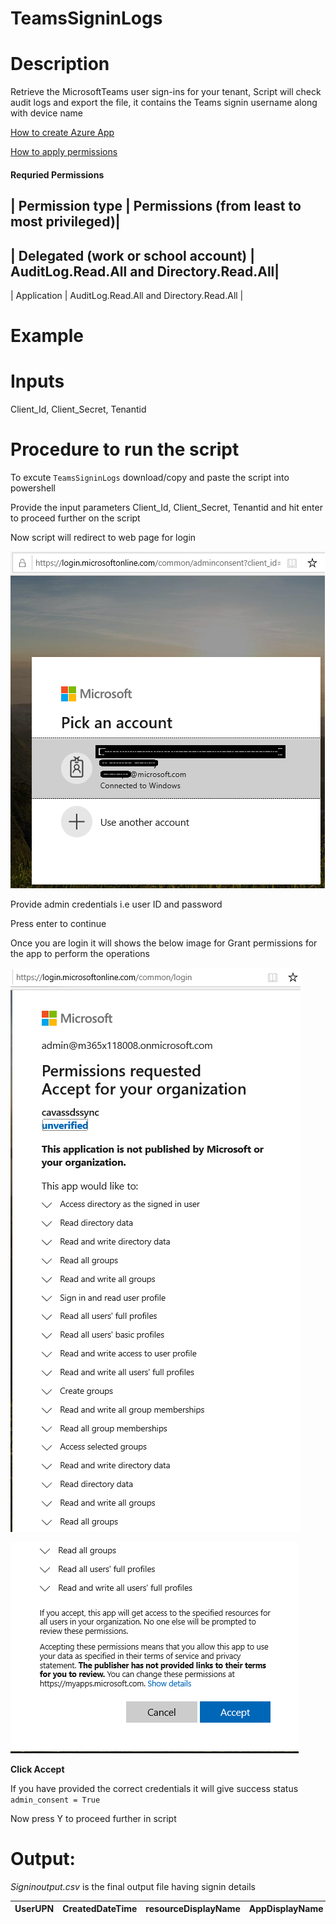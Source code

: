 # TeamsSigninLogs

# Description

Retrieve the MicrosoftTeams user sign-ins for your tenant, Script will check audit logs and export the file, it contains the Teams signin username along with device name

[How to create Azure App](https://docs.microsoft.com/en-us/graph/auth-register-app-v2)

[How to apply permissions](https://docs.microsoft.com/en-us/graph/notifications-integration-app-registration)

#### Requried Permissions

| Permission type	|  Permissions (from least to most privileged)|
----------------------------------------------------------------
| Delegated (work or school account)	| AuditLog.Read.All and Directory.Read.All|
---------------------------------------------------------------------
| Application	| AuditLog.Read.All and Directory.Read.All |

# Example



# Inputs

Client_Id, Client_Secret, Tenantid

 # Procedure to run the script
 
   To excute `TeamsSigninLogs` download/copy and paste the script into powershell
        
   Provide the input parameters Client_Id, Client_Secret, Tenantid and hit enter to proceed further on the script
        
   Now script will redirect to web page for login
        
   ![Signin](https://github.com/Geetha63/MS-Teams-Scripts/blob/master/Images/Siginin.png)
        
   Provide admin credentials i.e user ID and password 
        
   Press enter to continue
   
   Once you are login it will shows the below image for Grant permissions for the app to perform the operations

 ![GrantPermission](https://github.com/Geetha63/MS-Teams-Scripts/blob/master/Images/GrantPermissions.png)	
 
 ![GrantPermission](https://github.com/Geetha63/MS-Teams-Scripts/blob/master/Images/GrantPermissions2.png)
 
 **Click Accept**

 If you have provided the correct credentials it will give success status `admin_consent = True`
 
 Now press Y to proceed further in script

# Output:

_Signinoutput.csv_ is the final output file having signin details 

 | UserUPN	| CreatedDateTime	| resourceDisplayName | AppDisplayName	| IsInteractive |	DeviceDetail |
 |----------|-------------------|---------------------|------------------|--------------|----------------|
